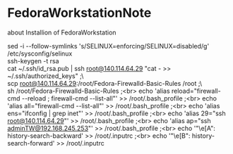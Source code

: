 # FedoraWorkstationNote
about Installion of FedoraWorkstation

sed -i --follow-symlinks 's/SELINUX=enforcing/SELINUX=disabled/g' /etc/sysconfig/selinux <br>
ssh-keygen -t rsa<br>
cat  ~/.ssh/id_rsa.pub | ssh root@140.114.64.29 "cat - >> ~/.ssh/authorized_keys" ;\ <br>
scp root@140.114.64.29:/root/Fedora-Firewalld-Basic-Rules /root ;\ <br>
sh /root/Fedora-Firewalld-Basic-Rules ;\<br>
echo 'alias reload="firewall-cmd --reload ; firewall-cmd --list-all"' >> /root/.bash_profile ;\<br>
echo 'alias all="firewall-cmd --list-all"' >> /root/.bash_profile ;\<br>
echo 'alias ens="ifconfig | grep inet"' >> /root/.bash_profile ;\<br>
echo 'alias 29="ssh root@140.114.64.29"' >> /root/.bash_profile ;\<br>
echo 'alias ap="ssh adminTW@192.168.245.253"' >> /root/.bash_profile ;\<br>
echo '"\e[A": history-search-backward' >> /root/.inputrc ;\<br>
echo '"\e[B": history-search-forward' >> /root/.inputrc <br>

